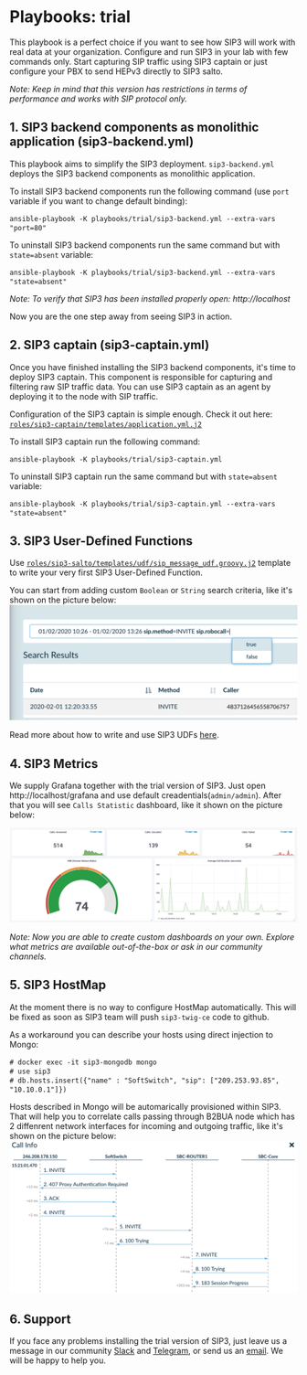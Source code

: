 # Playbooks: trial

This playbook is a perfect choice if you want to see how SIP3 will work with real data at your organization. Configure and run SIP3 in your lab with few commands only. Start capturing SIP traffic using SIP3 captain or just configure your PBX to send HEPv3 directly to SIP3 salto. 

_Note: Keep in mind that this version has restrictions in terms of performance and works with SIP protocol only._

## 1. SIP3 backend components as monolithic application (sip3-backend.yml)

This playbook aims to simplify the SIP3 deployment. `sip3-backend.yml` deploys the SIP3 backend components as monolithic application. 

To install SIP3 backend components run the following command (use `port` variable if you want to change default binding):
```
ansible-playbook -K playbooks/trial/sip3-backend.yml --extra-vars "port=80"
```
To uninstall SIP3 backend components run the same command but with `state=absent` variable:
```
ansible-playbook -K playbooks/trial/sip3-backend.yml --extra-vars "state=absent"
```

_Note: To verify that SIP3 has been installed properly open: http://localhost_

Now you are the one step away from seeing SIP3 in action.

## 2. SIP3 captain (sip3-captain.yml)

Once you have finished installing the SIP3 backend components, it's time to deploy SIP3 captain. This component is responsible for capturing and filtering raw SIP traffic data. You can use SIP3 captain as an agent by deploying it to the node with SIP traffic.

Configuration of the SIP3 captain is simple enough. Check it out here: [`roles/sip3-captain/templates/application.yml.j2`](https://github.com/sip3io/sip3-ansible/blob/master/roles/sip3-captain/templates/application.yml.j2)

To install SIP3 captain run the following command:
```
ansible-playbook -K playbooks/trial/sip3-captain.yml
```

To uninstall SIP3 captain run the same command but with `state=absent` variable:
```
ansible-playbook -K playbooks/trial/sip3-captain.yml --extra-vars "state=absent"
```

## 3. SIP3 User-Defined Functions

Use [`roles/sip3-salto/templates/udf/sip_message_udf.groovy.j2`](https://github.com/sip3io/sip3-ansible/blob/master/roles/sip3-salto/templates/udf/sip_message_udf.groovy.j2) template to write your very first SIP3 User-Defined Function.

You can start from adding custom `Boolean` or `String` search criteria, like it's shown on the picture below:
![Robocall Attribute](img/robocall.png)

Read more about how to write and use SIP3 UDFs [here](https://github.com/sip3io/sip3-documentation/blob/master/modules/ROOT/pages/features/UserDefinedFunctions.adoc).

## 4. SIP3 Metrics

We supply Grafana together with the trial version of SIP3. Just open http://localhost/grafana and use default creadentials(`admin/admin`). After that you will see `Calls Statistic` dashboard, like it shown on the picture below:

![Calls Statistic](img/dashboard.png)
 
_Note: Now you are able to create custom dashboards on your own. Explore what metrics are available out-of-the-box or ask in our community channels._

## 5. SIP3 HostMap

At the moment there is no way to configure HostMap automatically. This will be fixed as soon as SIP3 team will push `sip3-twig-ce` code to github.

As a workaround you can describe your hosts using direct injection to Mongo:

```
# docker exec -it sip3-mongodb mongo
# use sip3
# db.hosts.insert({"name" : "SoftSwitch", "sip": ["209.253.93.85", "10.10.0.1"]})
```

Hosts described in Mongo will be automarically provisioned within SIP3. That will help you to correlate calls passing through B2BUA node which has 2 diffenrent network interfaces for incoming and outgoing traffic, like it's shown on the picture below: 
![Call Flow](img/call_flow.png)

## 6. Support

If you face any problems installing the trial version of SIP3, just leave us a message in our community [Slack](https://join.slack.com/t/sip3-community/shared_invite/enQtNzcwMzUxODA2MTkyLTcxODE2MzYyZDgzOWJjNDQ5MzJkOTU3MDY3NDNmZjQ2Zjg2ZjA2MzY4ZmM0YmFkZGI3ZjZiMDgwM2Y1YmU1Mzk) and [Telegram](https://t.me/sip3io), or send us an [email](mailto:support@sip3.io). We will be happy to help you.
